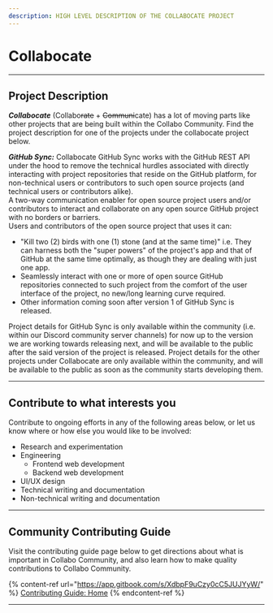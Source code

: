 ```yaml
---
description: HIGH LEVEL DESCRIPTION OF THE COLLABOCATE PROJECT
---
```


# Collabocate

***

## **Project Description**

_**Collabocate**_ (Collabo~~rate~~ + ~~Communi~~cate) has a lot of moving parts like other projects that are being built within the Collabo Community. Find the project description for one of the projects under the collabocate project below.

_**GitHub Sync:**_ Collabocate GitHub Sync works with the GitHub REST API under the hood to remove the technical hurdles associated with directly interacting with project repositories that reside on the GitHub platform, for non-technical users or contributors to such open source projects (and technical users or contributors alike). \
A two-way communication enabler for open source project users and/or contributors to interact and collaborate on any open source GitHub project with no borders or barriers.\
Users and contributors of the open source project that uses it can:

* "Kill two (2) birds with one (1) stone (and at the same time)" i.e. They can harness both the "super powers" of the project's app and that of GitHub at the same time optimally, as though they are dealing with just one app.
* Seamlessly interact with one or more of open source GitHub repositories connected to such project from the comfort of the user interface of the project, no new/long learning curve required.
* Other information coming soon after version 1 of GitHub Sync is released.

Project details for GitHub Sync is only available within the community (i.e. within our Discord community server channels) for now up to the version we are working towards releasing next, and will be available to the public after the said version of the project is released. Project details for the other projects under Collabocate are only available within the community, and will be available to the public as soon as the community starts developing them.

***

## Contribute to what interests you

Contribute to ongoing efforts in any of the following areas below, or let us know where or how else you would like to be involved:

* Research and experimentation
* Engineering
  * Frontend web development
  * Backend web development
* UI/UX design
* Technical writing and documentation
* Non-technical writing and documentation

***

## Community Contributing Guide <a href="#community-contributing-guide" id="community-contributing-guide"></a>

Visit the contributing guide page below to get directions about what is important in Collabo Community, and also learn how to make quality contributions to Collabo Community.

{% content-ref url="https://app.gitbook.com/s/XdbpF9uCzy0cC5JUJYyW/" %}
[Contributing Guide: Home](https://app.gitbook.com/s/XdbpF9uCzy0cC5JUJYyW/)
{% endcontent-ref %}

***
